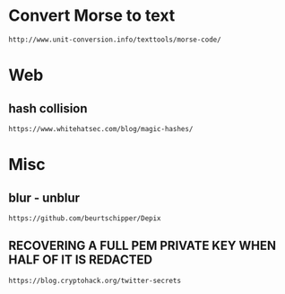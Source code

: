 # Convert Morse to text

```http://www.unit-conversion.info/texttools/morse-code/```

# Web
## hash collision

```https://www.whitehatsec.com/blog/magic-hashes/```

# Misc
## blur - unblur 
```https://github.com/beurtschipper/Depix```

## RECOVERING A FULL PEM PRIVATE KEY WHEN HALF OF IT IS REDACTED
```https://blog.cryptohack.org/twitter-secrets```

